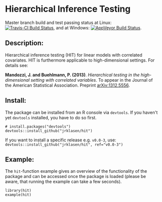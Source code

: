 # Hierarchical Inference Testing

Master branch build and test passing status at Linux:
[![Travis-CI Build Status](https://travis-ci.org/jrklasen/hit.png?branch=master)](https://travis-ci.org/jrklasen/hit), and at Windows:
[![AppVeyor Build Status](https://ci.appveyor.com/api/projects/status/github/jrklasen/hit?branch=master&svg=true)](https://ci.appveyor.com/project/jrklasen/hit).

## Description:
Hierarchical inference testing (HIT) for linear models with correlated covariates. HIT is furthermore applicable to high-dimensional settings. For details see:

**Mandozzi, J. and Buehlmann, P. (2013)**. *Hierarchical testing in the 
high-dimensional setting with correlated variables*. To appear in the Journal 
of the American Statistical Association. Preprint [arXiv:1312.5556](http://arxiv.org/abs/1312.5556).

## Install:

The package can be installed from an R console via `devtools`. If you haven't 
yet `devtools` installed, you have to do so first.

    # install.packages("devtools")
    devtools::install_github("jrklasen/hit")

If you want to install a specific release e.g. `v0.0-3`, use: 
`devtools::install_github("jrklasen/hit", ref="v0.0-3")`

## Example:

The `hit`-function example gives an overview of the functionality of the 
package and can be accessed once the package is loaded (please be aware, 
that running the example can take a few seconds).

    library(hit)
    example(hit)
